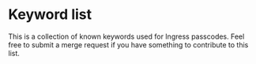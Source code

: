 # Keyword list

This is a collection of known keywords used for Ingress passcodes. Feel free to submit a merge request if you have something to contribute to this list.
